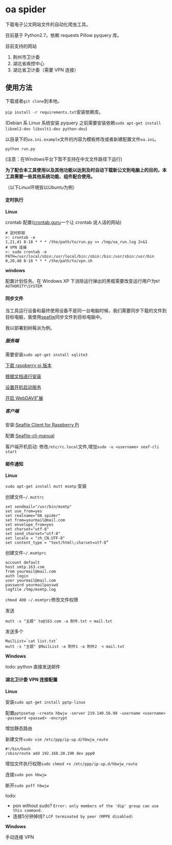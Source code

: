 # oa spider

下载电子公文网站文件的自动化爬虫工具。

目前基于 Python2.7。依赖 requests Pillow pyquery 库。 

目前支持的网站
1. 荆州市卫计委
2. 湖北省疾控中心
3. 湖北省卫计委（需要 VPN 连接）

## 使用方法

下载或者`git clone`到本地。

`pip install -r requirements.txt`安装依赖库。

(Debian 系 Linux 系统安装 pyquery 之前需要安装依赖`sudo apt-get install libxml2-dev libxslt1-dev python-dev`)

以目录下的`oa.ini.example`文件的内容为模板修改或者新建配置文件`oa.ini`。

`python run.py` 

(注意：在Windows平台下暂不支持在中文文件路径下运行)

**为了配合本工具使用以及其他功能以达到及时自动下载新公文到电脑上的目的，本工具需要一些其他系统功能、组件配合使用。**

（以下*Linux*环境皆以*Ubuntu*为例）

#### 定时执行

**Linux**

crontab 配置([crontab.guru](https://crontab.guru/)一个让 crontab 说人话的网站)
    
    # 定时抓取
    >: crontab -e
    1,21,41 8-18 * * * /the/path/to/run.py >> /tmp/oa_run.log 2>&1
    # VPN 连接
    >: sudo crontab -e
    PATH=/usr/local/sbin:/usr/local/bin:/sbin:/bin:/usr/sbin:/usr/bin
    0,20,40 8-18 * * * /the/path/to/vpn.sh

**windows**

配置计划任务。在 Windows XP 下消除运行弹出的黑框需要改变运行用户为`NT AUTHORITY\SYSTEM`

#### 同步文件

当工具运行设备和最终使用设备不是同一台电脑时候，我们需要同步下载的文件到目标电脑，我使用[seafile](http://seafile.com/)同步文件到目标电脑中。

我以部署到树莓派为例。

##### 服务端

需要安装`sudo apt-get install sqlite3`

[下载 raspberry pi 版本](https://github.com/haiwen/seafile-rpi/releases)

[根据文档进行安装](https://manual-cn.seafile.com/deploy/using_sqlite.html)

[设置开机启动服务](https://manual-cn.seafile.com/deploy/start_seafile_at_system_bootup.html)

[开启 WebDAV扩展](https://manual-cn.seafile.com/extension/webdav.html)

##### 客户端

安装:[Seafile Client for Raspberry Pi](https://github.com/saljut7/seafile-client-rpi)

配置:[Seafile-cli-manual](https://seacloud.cc/group/3/wiki/seafile-cli-manual)

客户端开机启动:
修改`/etc/rc.local`文件,增加`sudo -u <username> seaf-cli start`

#### 邮件通知

**Linux**

`sudo apt-get install mutt msmtp` 安装

创建文件`~/.muttrc`

    set sendmail="/usr/bin/msmtp"
    set use_from=yes
    set realname="OA spider"
    set from=yourmail@mail.com
    set envelope_from=yes
    set charset="utf-8"
    set send_charset="utf-8"
    set locale = "zh_CN.UTF-8"
    set content_type = "text/html\;charset=utf-8”
    
创建文件`~/.msmtprc`

    account default
    host smtp.163.com 
    from yourmail@mail.com  
    auth login                           
    user yourmail@mail.com
    password yourmailpasswd            
    logfile /tmp/msmtp.log

`chmod 400 ~/.msmtprc`修改文件权限

发送

    mutt -s "主题" to@163.com -a 附件.txt < mail.txt

发送多个

    MailList=`cat list.txt`
    mutt -s "主题" $MailList -a 附件1 -a 附件2  < mail.txt
    
**Windows**

todo: python 直接发送邮件


#### 湖北卫计委 VPN 连接配置

**Linux**

安装`sudo apt-get install pptp-linux`

配置`pptpsetup -create hbwjw -server 219.140.56.98 -username <username> -password <passwd> -encrypt`

增加静态路由

新建文件`sudo vim /etc/ppp/ip-up.d/hbwjw_route`

    #!/bin/bash
    /sbin/route add 192.168.20.190 dev ppp0

增加文件执行权限`sudo chmod +x /etc/ppp/ip-up.d/hbwjw_route`

连接`sudo pon hbwjw`

断开`sudo poff hbwjw`

todo:
 * pon without sudo? `Error: only members of the 'dip' group can use this command.`
 * 连接5分钟掉线? `LCP terminated by peer (MPPE disabled)`

**Windows**

手动连接 VPN